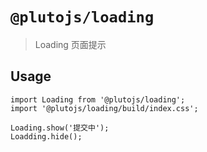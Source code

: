 # `@plutojs/loading`

> Loading 页面提示

## Usage

```
import Loading from '@plutojs/loading';
import '@plutojs/loading/build/index.css';

Loading.show('提交中');
Loadding.hide();
```